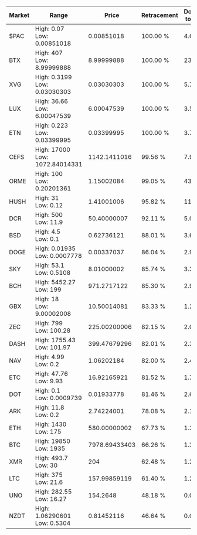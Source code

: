 | Market | Range | Price| Retracement | Doubles to 50% |
| --- | --- | --- | --- | --- |
| $PAC | High: 0.07<br />Low: 0.00851018 | 0.00851018 | 100.00 % | 4.61 |
| BTX | High: 407<br />Low: 8.99999888 | 8.99999888 | 100.00 % | 23.11 |
| XVG | High: 0.3199<br />Low: 0.03030303 | 0.03030303 | 100.00 % | 5.78 |
| LUX | High: 36.66<br />Low: 6.00047539 | 6.00047539 | 100.00 % | 3.55 |
| ETN | High: 0.223<br />Low: 0.03399995 | 0.03399995 | 100.00 % | 3.78 |
| CEFS | High: 17000<br />Low: 1072.84014331 | 1142.1411016 | 99.56 % | 7.91 |
| ORME | High: 100<br />Low: 0.20201361 | 1.15002084 | 99.05 % | 43.57 |
| HUSH | High: 31<br />Low: 0.12 | 1.41001006 | 95.82 % | 11.04 |
| DCR | High: 500<br />Low: 11.9 | 50.40000007 | 92.11 % | 5.08 |
| BSD | High: 4.5<br />Low: 0.1 | 0.62736121 | 88.01 % | 3.67 |
| DOGE | High: 0.01935<br />Low: 0.0007778 | 0.00337037 | 86.04 % | 2.99 |
| SKY | High: 53.1<br />Low: 0.5108 | 8.01000002 | 85.74 % | 3.35 |
| BCH | High: 5452.27<br />Low: 199 | 971.2717122 | 85.30 % | 2.91 |
| GBX | High: 18<br />Low: 9.00002008 | 10.50014081 | 83.33 % | 1.29 |
| ZEC | High: 799<br />Low: 100.28 | 225.00200006 | 82.15 % | 2.00 |
| DASH | High: 1755.43<br />Low: 101.97 | 399.47679296 | 82.01 % | 2.32 |
| NAV | High: 4.99<br />Low: 0.2 | 1.06202184 | 82.00 % | 2.44 |
| ETC | High: 47.76<br />Low: 9.93 | 16.92165921 | 81.52 % | 1.70 |
| DOT | High: 0.1<br />Low: 0.0009739 | 0.01933778 | 81.46 % | 2.61 |
| ARK | High: 11.8<br />Low: 0.2 | 2.74224001 | 78.08 % | 2.19 |
| ETH | High: 1430<br />Low: 175 | 580.00000002 | 67.73 % | 1.38 |
| BTC | High: 19850<br />Low: 1935 | 7978.69433403 | 66.26 % | 1.37 |
| XMR | High: 493.7<br />Low: 30 | 204 | 62.48 % | 1.28 |
| LTC | High: 375<br />Low: 21.6 | 157.99859119 | 61.40 % | 1.26 |
| UNO | High: 282.55<br />Low: 16.27 | 154.2648 | 48.18 % | 0.00 |
| NZDT | High: 1.06290601<br />Low: 0.5304 | 0.81452116 | 46.64 % | 0.00 |
